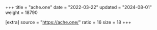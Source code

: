 +++
title = "ache.one"
date = "2022-03-22"
updated = "2024-08-01"
weight = 18790

[extra]
source = "https://ache.one/"
ratio = 16
size = 18
+++
